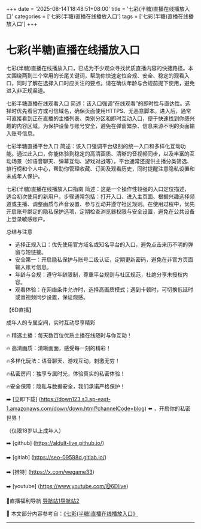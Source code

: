 +++
date = '2025-08-14T18:48:51+08:00'
title = '七彩(半糖)直播在线播放入口'
categories = ['七彩(半糖)直播在线播放入口']
tags = ['七彩(半糖)直播在线播放入口']
+++

# 七彩(半糖)直播在线播放入口

七彩(半糖)直播在线播放入口，已成为不少观众寻找优质直播内容的快捷路径。本文围绕两到三个常用的长尾关键词，帮助你快速定位合规、安全、稳定的观看入口，同时了解在选择入口时应关注的要点。请在确认年龄与合规前提下使用，避免进入非正规渠道。

七彩半糖直播在线观看入口
简述：该入口强调“在线观看”的即时性与直达性。选择时优先看官方或可信域名，确保页面使用HTTPS、无恶意脚本。进入后，通常可直接看到正在直播的主播列表、类别分区和即时互动入口，便于快速找到你感兴趣的内容区域。为保护设备与账号安全，避免在弹窗繁杂、信息来源不明的页面输入账号信息。

七彩半糖直播平台入口
简述：该入口强调平台级别的统一入口和多样化互动功能。通过此入口，你能体验到稳定的高清画质、清晰的音视频同步，以及丰富的互动场景（如语音聊天、弹幕互动、游戏对战等）。平台通常还提供主播分类筛选、排行榜和个人中心，帮助你管理收藏、订阅及观看历史，同时提醒注意隐私设置和未成年人保护。

七彩(半糖)直播在线播放入口指南
简述：这是一个操作性较强的入口定位描述，适合初次使用的新用户。步骤通常包括：打开入口、进入主页面、根据兴趣选择频道或主播、调整画质与声音设置、参与互动并遵守社区规则。在使用过程中，优先开启账号绑定的隐私保护选项，定期检查浏览器权限与安全设置，避免在公共设备上登录敏感账户。

总结与注意
- 选择正规入口：优先使用官方域名或知名平台的入口，避免点击来历不明的弹窗与短链接。
- 安全第一：开启隐私保护与账号二级认证，定期更新密码，避免在非官方页面输入账号信息。
- 年龄与合规：遵守年龄限制，尊重平台规则与社区规范，杜绝分享未授权内容。
- 观看体验：在网络条件允许时，选择高画质模式；遇到卡顿时，可切换低延时或音视频同步设置，保证观感。

【6D直播】

 成年人的专属空间，实时互动尽享精彩

🔥 精选主播：每天数百位优质主播在线随时与你互动！

🔥 高清画质：清晰画面，感受每一刻的精彩！

🔥多样化玩法：语音聊天、游戏互动，刺激无穷！

🔥私密房间：独享专属时光，体验真实的私密体验！

🔥安全保障：隐私与数据安全，我们承诺严格保护！

➡️ [立即下载] (https://down123.s3.ap-east-1.amazonaws.com/down/down.html?channelCode=blog) ⬅️ ，开启你的私密世界！

 （仅限18岁以上成年人）

➡️ [github] (https://aldult-live.github.io/)

➡️ [gitlab] (https://seo-09598d.gitlab.io/)

➡️ [推特] (https://x.com/wegame33)

➡️ [youtube] (https://www.youtube.com/@6Dlive)

🔞直播福利导航   [导航站1](https://webstack-86085a.gitlab.io/)[导航站2](https://onlygit123-2.github.io/)


📘 本文部分内容参考自：[《七彩(半糖)直播在线播放入口》](https://webstack-hugo-14.pages.dev/)

---
